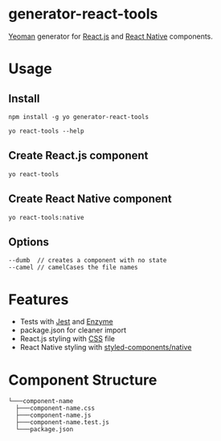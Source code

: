 # generator-react-tools
[Yeoman](http://yeoman.io) generator for [React.js](https://reactjs.org/) and [React Native](https://facebook.github.io/react-native/) components.

# Usage
## Install
```
npm install -g yo generator-react-tools

yo react-tools --help
```
## Create React.js component
```
yo react-tools
```
## Create React Native component
```
yo react-tools:native
```
## Options
```
--dumb  // creates a component with no state
--camel // camelCases the file names
```

# Features
- Tests with [Jest](https://jestjs.io/) and [Enzyme](https://github.com/airbnb/enzyme)
- package.json for cleaner import
- React.js styling with [CSS](https://css-tricks.com/almanac/) file
- React Native styling with [styled-components/native](https://github.com/styled-components/styled-components)

# Component Structure
```
└───component-name
  ├───component-name.css
  ├───component-name.js
  ├───component-name.test.js
  └───package.json
```
